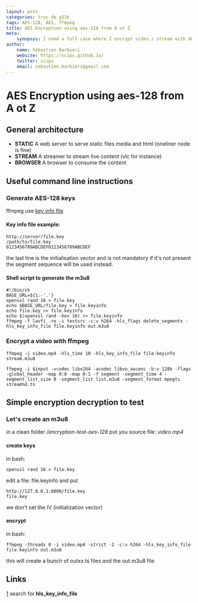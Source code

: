 ```yaml
---
layout: post
categories: truc de g33k
tags: AES-128, AES, ffmpeg
title: AES Encryption using aes-128 from A ot Z
meta:
    synopsys: I need a full case where I encrypt video / stream with AES-128 till it reach the browser
author:
    name: Sébastien Barbieri
    website: https://scips.github.io/
    twitter: scips
    email: sebastien.barbieri@gmail.com
---
```


# AES Encryption using aes-128 from A ot Z

## General architecture

* **STATIC** A web server to serve static files media and html (oneliner node is fine)
* **STREAM** A streamer to stream live content (vlc for instance)
* **BROWSER** A browser to consume the content

## Useful command line instructions

### Generate AES-128 keys

ffmpeg use [key info file](1)

#### Key info file example:

    http://server/file.key
    /path/to/file.key
    0123456789ABCDEF0123456789ABCDEF

the last line is the initialisation vector and is not mandatory if it's not present the segment sequence will be used instead.

#### Shell script to generate the m3u8

    #!/bin/sh
    BASE_URL=${1:-'.'}
    openssl rand 16 > file.key
    echo $BASE_URL/file.key > file.keyinfo
    echo file.key >> file.keyinfo
    echo $(openssl rand -hex 16) >> file.keyinfo
    ffmpeg -f lavfi -re -i testsrc -c:v h264 -hls_flags delete_segments -hls_key_info_file file.keyinfo out.m3u8

### Encrypt a video with ffmpeg

    ffmpeg -i video.mp4 -hls_time 10 -hls_key_info_file file.keyinfo stream.m3u8

    ffmpeg -i $input -vcodec libx264 -acodec libvo_aacenc -b:v 128k -flags -global_header -map 0:0 -map 0:1 -f segment -segment_time 4 -segment_list_size 0 -segment_list list.m3u8 -segment_format mpegts stream%d.ts

## Simple encryption decryption to test

### Let's create an m3u8

in a clean folder */encryption-test-aes-128* put you source file: *video.mp4*

#### create keys

in bash:

    openssl rand 16 > file.key

edit a file: file.keyinfo and put

    http://127.0.0.1:8000/file.key
    file.key

we don't set the IV (initialization vector)

#### encrypt

in bash: 

    ffmpeg -threads 0 -i video.mp4 -strict -2 -c:v h264 -hls_key_info_file file.keyinfo out.m3u8

this will create a bunch of outxx.ts files and the out.m3u8 file

## Links

[1](http://ffmpeg.org/ffmpeg-all.html) search for **hls\_key\_info\_file**